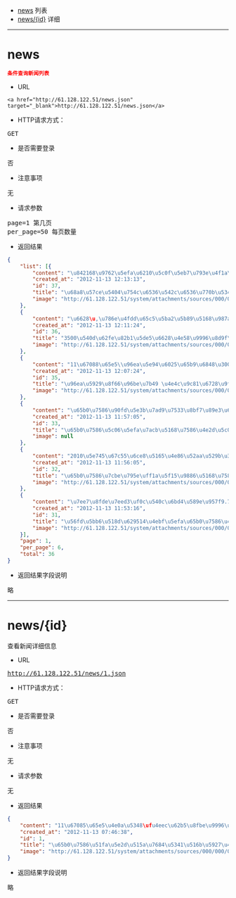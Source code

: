 * [news](#news) 列表
* [news/{id}](#news/{id}) 详细

---------------------------------------

<a name="news"></a>
# news
```json
条件查询新闻列表
```

* URL
```
<a href="http://61.128.122.51/news.json" target="_blank">http://61.128.122.51/news.json</a>
```

* HTTP请求方式：
<pre>
GET
</pre>

* 是否需要登录
<pre>
否
</pre>

* 注意事项
<pre>
无
</pre>

* 请求参数
<pre>
page=1 第几页  
per_page=50 每页数量
</pre>

* 返回结果
```json
{
    "list": [{
        "content": "\u842168\u9762\u5efa\u6210\u5c0f\u5eb7\u793e\u4f1a\u52aa\u529b\u594b\u6597\u3002",
        "created_at": "2012-11-13 12:13:13",
        "id": 37,
        "title": "\u68a8\u57ce\u5404\u754c\u6536\u542c\u6536\u770b\u5341\u516b\u5927\u5f00\u5e55\u76db\u51b5",
        "image": "http://61.128.122.51/system/attachments/sources/000/000/076/large/4437e6145c661207119209.jpg?1352779993"
    },
    {
        "content": "\u6628\u,\u786e\u4fdd\u65c5\u5ba2\u5b89\u5168\u987a\u5229\u8fd4\u4e61\u3002",
        "created_at": "2012-11-13 12:11:24",
        "id": 36,
        "title": "3500\u540d\u62fe\u82b1\u5de5\u6628\u4e58\u9996\u8d9f\u4e34\u5ba2",
        "image": "http://61.128.122.51/system/attachments/sources/000/000/074/large/4437e6145c661202c6e33b.jpg?1352779884"
    },
    {
        "content": "11\u67088\u65e5\\u96ea\u5e94\u6025\u65b9\u6848\u3002\u201d\r\n",
        "created_at": "2012-11-13 12:07:24",
        "id": 35,
        "title": "\u96ea\u5929\u8f66\u96be\u7b49 \u4e4c\u9c81\u6728\u9f50\u5e02\u6c11\u5fae\u535a\u5410\u69fd\u201c\u4f24\u4e0d\u8d77\u201d",
        "image": "http://61.128.122.51/system/attachments/sources/000/000/073/large/113647798_21n.jpg?1352779644"
    },
    {
        "content": "\u65b0\u7586\u90fd\u5e3b\u7ad9\u7533\u8bf7\u89e3\u6790\u3002",
        "created_at": "2012-11-13 11:57:05",
        "id": 33,
        "title": "\u65b0\u7586\u5c06\u5efa\u7acb\u5168\u7586\u4e2d\u5c0f\u5b66\u7f51\u7edc\u5e73\u53f0",
        "image": null
    },
    {
        "content": "2010\u5e745\u67c55\u6ce8\u5165\u4e86\u52aa\u529b\u3001\u5f00\u653e\u3001\u8fdb\u53d6\u7684\u884c\u52a8\u51c6\u5219\u3002",
        "created_at": "2012-11-13 11:56:05",
        "id": 32,
        "title": "\u65b0\u7586\u7cbe\u795e\uff1a\u5f15\u9886\u5168\u7586\u5927\u8de8\u8d8a",
        "image": "http://61.128.122.51/system/attachments/sources/000/000/061/large/bcaec5ad228f120b4b4750.jpg?1352778964"
    },
    {
        "content": "\u7ee7\u8fde\u7eed3\uf0c\u540c\u6bd4\u589e\u957f9.7%\u3002",
        "created_at": "2012-11-13 11:53:16",
        "id": 31,
        "title": "\u56fd\u5bb6\u518d\u629514\u4ebf\u5efa\u65b0\u7586\u4f18\u8d28\u68c9\u57fa\u5730",
        "image": "http://61.128.122.51/system/attachments/sources/000/000/053/large/0016eca451e8120c082801.jpg?1352778796"
    }],
    "page": 1,
    "per_page": 6,
    "total": 36
}
```

* 返回结果字段说明
<pre>
略
</pre>

---------------------------------------



<a name="news/{id}"></a>
# news/{id}
<pre>
查看新闻详细信息
</pre>

* URL
<pre>
<a href="http://61.128.122.51/news/1.json" target="_blank">http://61.128.122.51/news/1.json</a>
</pre>

* HTTP请求方式：
<pre>
GET
</pre>

* 是否需要登录
<pre>
否
</pre>

* 注意事项
<pre>
无
</pre>

* 请求参数
<pre>
无
</pre>

* 返回结果
```json
{
    "content": "11\u67085\u65e5\u4e0a\u5348\ufu4eec\u62b5\u8fbe\u9996\u90fd\u673a\u573a\u8d70\u4e0b\u98de\u673a\u3002",
    "created_at": "2012-11-13 07:46:38",
    "id": 1,
    "title": "\u65b0\u7586\u51fa\u5e2d\u515a\u7684\u5341\u516b\u5927\u4ee3\u8868\u62b5\u8fbe\u5317\u4eac",
    "image": "http://61.128.122.51/system/attachments/sources/000/000/001/large/d4bed9e6027f1201dcff24.JPG?1352763997"
}
```

* 返回结果字段说明
<pre>
略
</pre>


